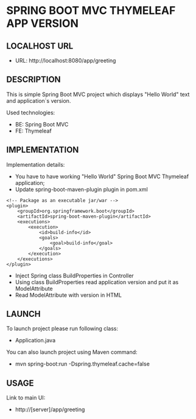 SPRING BOOT MVC THYMELEAF APP VERSION
=====================================


LOCALHOST URL
-------------

* URL: http://localhost:8080/app/greeting


DESCRIPTION
-----------

This is simple Spring Boot MVC project which displays "Hello World" text and application`s version. 

Used technologies:
* BE: Spring Boot MVC
* FE: Thymeleaf


IMPLEMENTATION
--------------

Implementation details:
* You have to have working "Hello World" Spring Boot MVC Thymeleaf application;
* Update spring-boot-maven-plugin plugin in pom.xml

```
<!-- Package as an executable jar/war -->
<plugin>
	<groupId>org.springframework.boot</groupId>
	<artifactId>spring-boot-maven-plugin</artifactId>
	<executions>
        <execution>
            <id>build-info</id>
            <goals>
                <goal>build-info</goal>
            </goals>
        </execution>
    </executions>
</plugin>
```
* Inject Spring class BuildProperties in Controller
* Using class BuildProperties read application version and put it as ModelAttribute
* Read ModelAttribute with version in HTML
  

LAUNCH
------

To launch project please run following class: 
* Application.java

You can also launch project using Maven command:
* mvn spring-boot:run -Dspring.thymeleaf.cache=false


USAGE
-----

Link to main UI:
* http://[server]/app/greeting